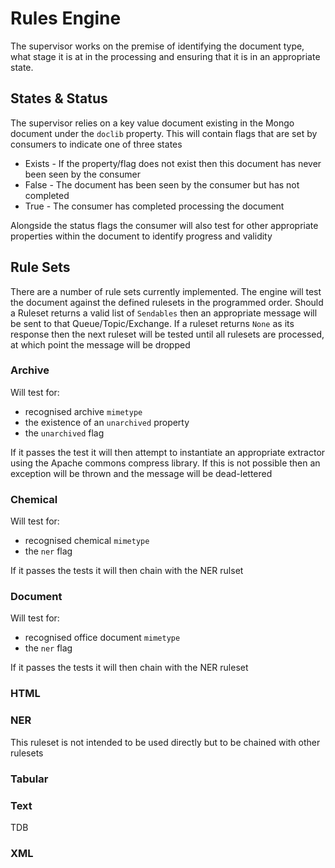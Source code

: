 # Rules Engine

The supervisor works on the premise of identifying the document type, what stage it is at in the processing and 
ensuring that it is in an appropriate state.

## States & Status

The supervisor relies on a key value document existing in the Mongo document under the `doclib` property. This will 
contain flags that are set by consumers to indicate one of three states

* Exists - If the property/flag does not exist then this document has never been seen by the consumer
* False - The document has been seen by the consumer but has not completed
* True - The consumer has completed processing the document

Alongside the status flags the consumer will also test for other appropriate properties within the document to identify 
progress and validity

## Rule Sets

There are a number of rule sets currently implemented. The engine will test the document against the defined rulesets in 
the programmed order. Should a Ruleset returns a valid list of `Sendables` then an appropriate message will be sent to 
that Queue/Topic/Exchange. If a ruleset returns `None` as its response then the next ruleset will be tested until all 
rulesets are processed, at which point the message will be dropped

### Archive

Will test for:
 * recognised archive `mimetype` 
 * the existence of an `unarchived` property
 * the `unarchived` flag 
 
If it passes the test it will then attempt to instantiate an appropriate extractor using the Apache commons compress 
library. If this is not possible then an exception will be thrown and the message will be dead-lettered
 
### Chemical

Will test for:
 * recognised chemical `mimetype` 
 * the `ner` flag 

If it passes the tests it will then chain with the NER rulset

### Document

Will test for:
 * recognised office document `mimetype` 
 * the `ner` flag 

If it passes the tests it will then chain with the NER ruleset

### HTML


### NER

This ruleset is not intended to be used directly but to be chained with other rulesets

### Tabular

### Text

TDB

### XML